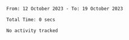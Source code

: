 <!--START_SECTION:waka-->

```txt
From: 12 October 2023 - To: 19 October 2023

Total Time: 0 secs

No activity tracked
```

<!--END_SECTION:waka-->
